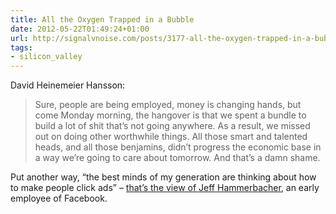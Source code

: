 ```yaml
---
title: All the Oxygen Trapped in a Bubble
date: 2012-05-22T01:49:24+01:00
url: http://signalvnoise.com/posts/3177-all-the-oxygen-trapped-in-a-bubble
tags:
- silicon_valley
---
```

David Heinemeier Hansson:

> Sure, people are being employed, money is changing hands, but come Monday morning, the hangover is that we spent a bundle to build a lot of shit that’s not going anywhere. As a result, we missed out on doing other worthwhile things. All those smart and talented heads, and all those benjamins, didn’t progress the economic base in a way we’re going to care about tomorrow. And that’s a damn shame.

Put another way, “the best minds of my generation are thinking about how to make people click ads” – [that’s the view of Jeff Hammerbacher][1], an early employee of Facebook.

[1]: http://www.businessweek.com/magazine/content/11_17/b4225060960537.htm
